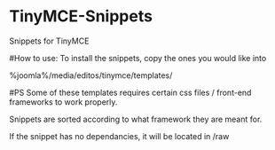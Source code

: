 # TinyMCE-Snippets
Snippets for TinyMCE

#How to use:
To install the snippets, copy the ones you would like into

%joomla%/media/editos/tinymce/templates/

#PS
Some of these templates requires certain css files / front-end frameworks to work properly.

Snippets are sorted according to what framework they are meant for.

If the snippet has no dependancies, it will be located in /raw
